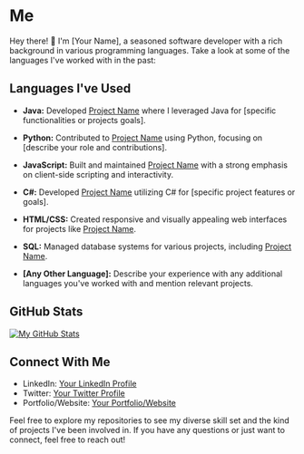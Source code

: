 # Me

Hey there! 👋 I'm [Your Name], a seasoned software developer with a rich background in various programming languages. Take a look at some of the languages I've worked with in the past:

## Languages I've Used

- **Java:** Developed [Project Name](link-to-repository) where I leveraged Java for [specific functionalities or projects goals].

- **Python:** Contributed to [Project Name](link-to-repository) using Python, focusing on [describe your role and contributions].

- **JavaScript:** Built and maintained [Project Name](link-to-repository) with a strong emphasis on client-side scripting and interactivity.

- **C#:** Developed [Project Name](link-to-repository) utilizing C# for [specific project features or goals].

- **HTML/CSS:** Created responsive and visually appealing web interfaces for projects like [Project Name](link-to-repository).

- **SQL:** Managed database systems for various projects, including [Project Name](link-to-repository).

- **[Any Other Language]:** Describe your experience with any additional languages you've worked with and mention relevant projects.

## GitHub Stats

[![My GitHub Stats](https://github-readme-stats.vercel.app/api?username=your-username&show_icons=true&theme=radical)](https://github.com/your-username)

## Connect With Me

- LinkedIn: [Your LinkedIn Profile](link-to-linkedin)
- Twitter: [Your Twitter Profile](link-to-twitter)
- Portfolio/Website: [Your Portfolio/Website](link-to-portfolio)

Feel free to explore my repositories to see my diverse skill set and the kind of projects I've been involved in. If you have any questions or just want to connect, feel free to reach out!
